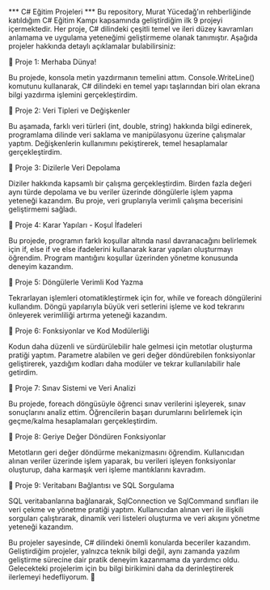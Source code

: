 *** C# Eğitim Projeleri ***
Bu repository, Murat Yücedağ'ın rehberliğinde katıldığım C# Eğitim Kampı kapsamında geliştirdiğim ilk 9 projeyi içermektedir. Her proje, C# dilindeki çeşitli temel ve ileri düzey kavramları anlamama ve uygulama yeteneğimi geliştirmeme olanak tanımıştır. Aşağıda projeler hakkında detaylı açıklamalar bulabilirsiniz:

🔹 Proje 1: Merhaba Dünya!

   Bu projede, konsola metin yazdırmanın temelini attım. Console.WriteLine() komutunu kullanarak, C# dilindeki en temel yapı taşlarından biri olan ekrana bilgi yazdırma işlemini gerçekleştirdim.


🔹 Proje 2: Veri Tipleri ve Değişkenler

   Bu aşamada, farklı veri türleri (int, double, string) hakkında bilgi edinerek, programlama dilinde veri saklama ve manipülasyonu üzerine çalışmalar yaptım. Değişkenlerin kullanımını pekiştirerek, temel hesaplamalar gerçekleştirdim.


🔹 Proje 3: Dizilerle Veri Depolama

   Diziler hakkında kapsamlı bir çalışma gerçekleştirdim. Birden fazla değeri aynı türde depolama ve bu veriler üzerinde döngülerle işlem yapma yeteneği kazandım. Bu proje, veri gruplarıyla verimli çalışma becerisini geliştirmemi sağladı.


🔹 Proje 4: Karar Yapıları - Koşul İfadeleri

   Bu projede, programın farklı koşullar altında nasıl davranacağını belirlemek için if, else if ve else ifadelerini kullanarak karar yapıları oluşturmayı öğrendim. Program mantığını koşullar üzerinden yönetme konusunda deneyim kazandım.


🔹 Proje 5: Döngülerle Verimli Kod Yazma

   Tekrarlayan işlemleri otomatikleştirmek için for, while ve foreach döngülerini kullandım. Döngü yapılarıyla büyük veri setlerini işleme ve kod tekrarını önleyerek verimliliği artırma yeteneği kazandım.


🔹 Proje 6: Fonksiyonlar ve Kod Modülerliği

   Kodun daha düzenli ve sürdürülebilir hale gelmesi için metotlar oluşturma pratiği yaptım. Parametre alabilen ve geri değer döndürebilen fonksiyonlar geliştirerek, yazdığım kodları daha modüler ve tekrar kullanılabilir hale getirdim.


🔹 Proje 7: Sınav Sistemi ve Veri Analizi

   Bu projede, foreach döngüsüyle öğrenci sınav verilerini işleyerek, sınav sonuçlarını analiz ettim. Öğrencilerin başarı durumlarını belirlemek için geçme/kalma hesaplamaları gerçekleştirdim.


🔹 Proje 8: Geriye Değer Döndüren Fonksiyonlar

   Metotların geri değer döndürme mekanizmasını öğrendim. Kullanıcıdan alınan veriler üzerinde işlem yaparak, bu verileri işleyen fonksiyonlar oluşturup, daha karmaşık veri işleme mantıklarını kavradım.


🔹 Proje 9: Veritabanı Bağlantısı ve SQL Sorgulama

   SQL veritabanlarına bağlanarak, SqlConnection ve SqlCommand sınıfları ile veri çekme ve yönetme pratiği yaptım. Kullanıcıdan alınan veri ile ilişkili sorguları çalıştırarak, dinamik veri listeleri oluşturma ve veri akışını yönetme yeteneği kazandım.


  Bu projeler sayesinde, C# dilindeki önemli konularda beceriler kazandım. Geliştirdiğim projeler, yalnızca teknik bilgi değil, aynı zamanda yazılım geliştirme sürecine dair pratik deneyim kazanmama da yardımcı oldu. Gelecekteki projelerim için bu bilgi birikimini daha da 
  derinleştirerek ilerlemeyi hedefliyorum. 🚀
